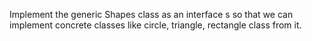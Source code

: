 Implement the generic Shapes class as an interface s so that we can implement concrete classes like circle, triangle, rectangle class from it.
